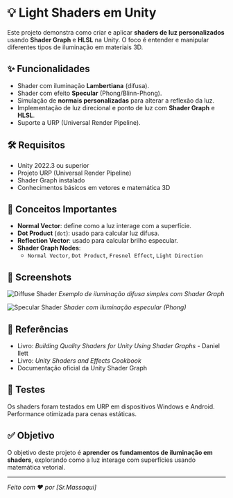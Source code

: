 # 💡 Light Shaders em Unity

Este projeto demonstra como criar e aplicar **shaders de luz personalizados** usando **Shader Graph** e **HLSL** na Unity. O foco é entender e manipular diferentes tipos de iluminação em materiais 3D.

## ✨ Funcionalidades

- Shader com iluminação **Lambertiana** (difusa).
- Shader com efeito **Specular** (Phong/Blinn-Phong).
- Simulação de **normais personalizadas** para alterar a reflexão da luz.
- Implementação de luz direcional e ponto de luz com **Shader Graph** e **HLSL**.
- Suporte a URP (Universal Render Pipeline).

## 🛠️ Requisitos

- Unity 2022.3 ou superior  
- Projeto URP (Universal Render Pipeline)  
- Shader Graph instalado  
- Conhecimentos básicos em vetores e matemática 3D


## 🧠 Conceitos Importantes

- **Normal Vector**: define como a luz interage com a superfície.
- **Dot Product** (`dot`): usado para calcular luz difusa.
- **Reflection Vector**: usado para calcular brilho especular.
- **Shader Graph Nodes**:
  - `Normal Vector`, `Dot Product`, `Fresnel Effect`, `Light Direction`

## 📸 Screenshots

![Diffuse Shader](docs/diffuse_example.png)
*Exemplo de iluminação difusa simples com Shader Graph*

![Specular Shader](docs/specular_example.png)
*Shader com iluminação especular (Phong)*

## 📘 Referências

- Livro: *Building Quality Shaders for Unity Using Shader Graphs* - Daniel Ilett  
- Livro: *Unity Shaders and Effects Cookbook*  
- Documentação oficial da Unity Shader Graph

## 🧪 Testes

Os shaders foram testados em URP em dispositivos Windows e Android. Performance otimizada para cenas estáticas.

## ✅ Objetivo

O objetivo deste projeto é **aprender os fundamentos de iluminação em shaders**, explorando como a luz interage com superfícies usando matemática vetorial.

---

*Feito com ❤️ por [Sr.Massaqui]*


